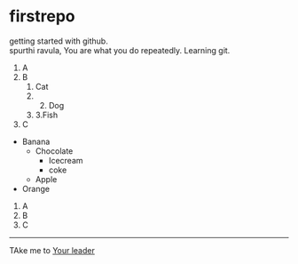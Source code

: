 # firstrepo
getting started with github.<br>
spurthi ravula, You are what you do repeatedly.
Learning git.


1. A
13. B
    1. Cat
    2.  2. Dog
    3.  3.Fish
2. C

* Banana
   * Chocolate
	    * Icecream
	    * coke
   * Apple
* Orange

1. A
1. B
1. C

***********
TAke me to [Your leader](https://www.whitehouse.gov)
